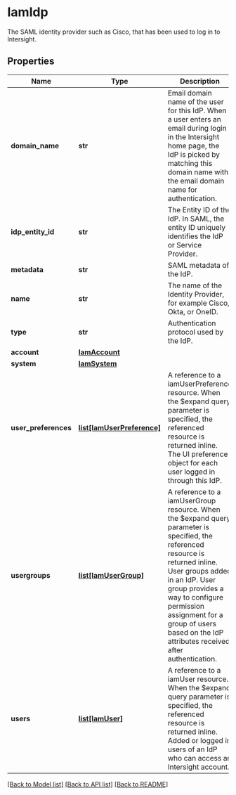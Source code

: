 # IamIdp

The SAML identity provider such as Cisco, that has been used to log in to Intersight. 
## Properties
Name | Type | Description | Notes
------------ | ------------- | ------------- | -------------
**domain_name** | **str** | Email domain name of the user for this IdP. When a user enters an email during login in the Intersight home page, the IdP is picked by matching this domain name with the email domain name for authentication.   | [optional] 
**idp_entity_id** | **str** | The Entity ID of the IdP. In SAML, the entity ID uniquely identifies the IdP or Service Provider.   | [optional] [readonly] 
**metadata** | **str** | SAML metadata of the IdP.   | [optional] 
**name** | **str** | The name of the Identity Provider, for example Cisco, Okta, or OneID.   | [optional] 
**type** | **str** | Authentication protocol used by the IdP.    | [optional] [default to 'saml']
**account** | [**IamAccount**](.md) |  | [optional] 
**system** | [**IamSystem**](.md) |  | [optional] 
**user_preferences** | [**list[IamUserPreference]**](IamUserPreference.md) | A reference to a iamUserPreference resource. When the $expand query parameter is specified, the referenced resource is returned inline. The UI preference object for each user logged in through this IdP.  | [optional] [readonly] 
**usergroups** | [**list[IamUserGroup]**](IamUserGroup.md) | A reference to a iamUserGroup resource. When the $expand query parameter is specified, the referenced resource is returned inline. User groups added in an IdP. User group provides a way to configure permission assignment for a group of users based on the IdP attributes received after authentication.  | [optional] 
**users** | [**list[IamUser]**](IamUser.md) | A reference to a iamUser resource. When the $expand query parameter is specified, the referenced resource is returned inline. Added or logged in users of an IdP who can access an Intersight account.  | [optional] 

[[Back to Model list]](../README.md#documentation-for-models) [[Back to API list]](../README.md#documentation-for-api-endpoints) [[Back to README]](../README.md)


